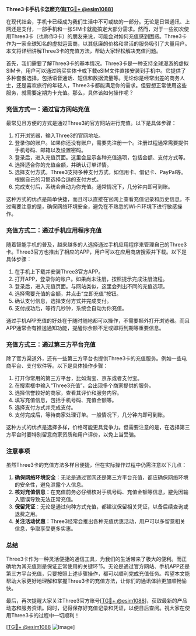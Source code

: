 **Three3卡手机卡怎麽充值[[TG💪+ @esim1088](https://t.me/s/esim1088)]**

在现代社会，手机卡已经成为我们生活中不可或缺的一部分。无论是日常通讯、上网还是支付，一部手机和一张SIM卡就能搞定大部分需求。然而，对于一些初次使用Three3卡（也称作3卡）的朋友来说，可能会对如何充值感到困惑。Three3卡作为一家全球知名的虚拟运营商，以其低廉的价格和灵活的服务吸引了大量用户。本文将详细讲解Three3卡的充值方法，帮助大家轻松解决充值问题。

首先，我们需要了解Three3卡的基本情况。Three3卡是一种支持全球漫游的虚拟SIM卡，用户可以通过购买实体卡或下载eSIM文件直接安装到手机中。它提供了多种套餐选择，包括语音通话、短信和数据流量等。无论你是经常出差的商务人士，还是喜欢旅行的年轻人，Three3卡都能满足你的需求。但要想正常使用这些服务，就需要定期为卡充值。那么，具体该如何操作呢？

### **充值方式一：通过官方网站充值**

最常见且方便的方式是通过Three3的官方网站进行充值。以下是具体步骤：

1. 打开浏览器，输入Three3的官网地址。
2. 登录你的账户。如果你还没有账户，需要先注册一个。注册过程通常需要提供手机号码、邮箱以及设置密码。
3. 登录后，进入充值页面。这里会显示各种充值选项，包括金额、支付方式等。
4. 选择适合你的充值金额，并确认订单详情。
5. 选择支付方式。Three3支持多种支付方式，如信用卡、借记卡、PayPal等。根据自己的习惯选择合适的支付方式。
6. 完成支付后，系统会自动为你充值。通常情况下，几分钟内即可到账。

这种方式的优点是简单快捷，而且可以直接在官网上查看充值记录和历史信息。不过需要注意的是，确保网络环境安全，避免在不熟悉的Wi-Fi环境下进行敏感操作。

### **充值方式二：通过手机应用程序充值**

随着智能手机的普及，越来越多的人选择通过手机应用程序来管理自己的Three3卡。Three3官方也推出了相应的APP，用户可以在应用商店搜索并下载。以下是具体步骤：

1. 在手机上下载并安装Three3官方APP。
2. 打开APP，登录你的账户。如果尚未注册，按照提示完成注册流程。
3. 登录后，进入充值页面。与网站类似，这里会列出不同的充值选项。
4. 选择需要充值的金额，并点击“立即充值”按钮。
5. 确认支付信息，选择支付方式并完成支付。
6. 支付成功后，等待几秒钟，系统会自动为你充值。

通过手机APP充值的好处在于随时随地都可以操作，不需要额外打开浏览器。而且APP通常会有推送通知功能，提醒你余额不足或即将到期等重要信息。

### **充值方式三：通过第三方平台充值**

除了官方渠道外，还有一些第三方平台也提供Three3卡的充值服务。例如一些电商平台、支付软件等。以下是具体操作步骤：

1. 打开你常用的第三方平台，比如淘宝、京东或者支付宝。
2. 在搜索框中输入“Three3充值”，会出现多个商家提供的服务。
3. 选择信誉较好的商家，查看其评价和服务内容。
4. 填写充值信息，包括手机号码、充值金额等。
5. 选择支付方式并完成支付。
6. 支付完成后，等待商家处理订单。一般情况下，几分钟内即可到账。

这种方式的优点是选择多样，价格可能更具竞争力。但需要注意的是，在选择第三方平台时要特别留意商家资质和用户评价，以免上当受骗。

### **注意事项**

虽然Three3卡的充值方法多样且便捷，但在实际操作过程中仍需注意以下几点：

1. **确保网络环境安全**：无论是通过官网还是第三方平台充值，都应确保网络环境的安全性，避免泄露个人信息。
2. **核对充值信息**：在充值前务必仔细核对手机号码、充值金额等信息，避免因输入错误导致无法正常充值。
3. **保留凭证**：无论是通过何种方式充值，都建议保留相关凭证，以备后续查询或退费之用。
4. **关注活动优惠**：Three3经常会推出各种充值优惠活动，用户可以多留意相关信息，争取享受更多实惠。

### **总结**

Three3卡作为一种灵活便捷的通信工具，为我们的生活带来了极大的便利。而正确地为其充值则是保证正常使用的关键环节。无论是通过官方网站、手机APP还是第三方平台充值，只要按照上述步骤操作，都可以顺利完成充值任务。希望本文能帮助大家更好地理解和掌握Three3卡的充值方法，让你们的通讯体验更加顺畅愉快。

最后，再次提醒大家关注Three3官方账号[[TG💪+ @esim1088](https://t.me/s/esim1088)]，获取最新的产品动态和服务资讯。同时，记得保存好充值记录和凭证，以便日后查阅。祝大家在使用Three3卡的过程中一切顺利！

[[TG💪+ @esim1088](https://t.me/s/esim1088) ![Image](https://i.postimg.cc/4NQfJmqS/Snipaste-2025-05-13-00-14-12.png)]